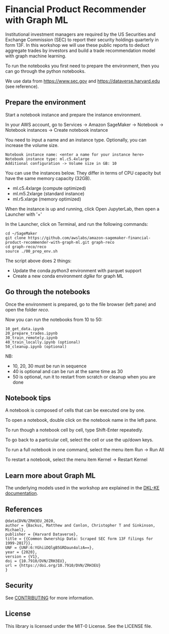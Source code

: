 # Financial Product Recommender with Graph ML

Institutional investment managers are required by the US Securities and Exchange Commission (SEC) 
to report their security holdings quarterly in form 13F.
In this workshop we will use these public reports to deduct aggregate trades by investors and 
build a trade recommendation model with graph machine learning.

To run the notebooks you first need to prepare the environment, then you can go through the python notebooks.

We use data from https://www.sec.gov and https://dataverse.harvard.edu (see reference).


## Prepare the environment

Start a notebook instance and prepare the instance environment.

In your AWS account, go to Services -> Amazon SageMaker -> Notebook -> Notebook instances -> Create notebook instance 

You need to input a name and an instance type. Optionally, you can increase the volume size. 
```
Notebook instance name: <enter a name for your instance here>
Notebook instance type: ml.c5.4xlarge
Additional configuration -> Volume size in GB: 10
```

You can use the instances below. They differ in terms of CPU capacity but have the same memory capacity (32GB).

- ml.c5.4xlarge (compute optimized)
- ml.m5.2xlarge (standard instance)
- ml.r5.xlarge (memory optimized)


When the instance is up and running, click Open JupyterLab, then open a Launcher with '+'

In the Launcher, click on Terminal, and run the following commands:

```
cd ~/SageMaker 
git clone https://github.com/awslabs/amazon-sagemaker-financial-product-recommender-with-graph-ml.git graph-reco
cd graph-reco/reco   
source ./00_prep_env.sh
```

The script above does 2 things:

- Update the conda *python3* environment with parquet support
- Create a new conda environment *dglke* for graph ML


## Go through the notebooks

Once the environment is prepared, go to the file browser (left pane) and open the folder *reco*.

Now you can run the notebooks from 10 to 50:

```
10_get_data.ipynb
20_prepare_trades.ipynb
30_train_remotely.ipynb
40_train_locally.ipynb (optional)
50_cleanup.ipynb (optional)
```

NB:
- 10, 20, 30 must be run in sequence
- 40 is optional and can be run at the same time as 30
- 50 is optional, run it to restart from scratch or cleanup when you are done

## Notebook tips

A notebook is composed of cells that can be executed one by one. 

To open a notebook, double click on the notebook name in the left pane.

To run though a notebook cell by cell, type Shift-Enter repeatedly.

To go back to a particular cell, select the cell or use the up/down keys.

To run a full notebook in one command, select the menu item Run -> Run All

To restart a notebook, select the menu item Kernel -> Restart Kernel

## Learn more about Graph ML

The underlying models used in the workshop are explained in the [DKL-KE documentation](https://dglke.dgl.ai/doc/kg.html).

## References

```
@data{DVN/ZRH3EU_2020,
author = {Backus, Matthew and Conlon, Christopher T and Sinkinson, Michael},
publisher = {Harvard Dataverse},
title = {{Common Ownership Data: Scraped SEC form 13F filings for 1999-2017}},
UNF = {UNF:6:YGhiiDQlgB5GRDaun4olzA==},
year = {2020},
version = {V1},
doi = {10.7910/DVN/ZRH3EU},
url = {https://doi.org/10.7910/DVN/ZRH3EU}
}
```

## Security

See [CONTRIBUTING](CONTRIBUTING.md#security-issue-notifications) for more information.

## License

This library is licensed under the MIT-0 License. See the LICENSE file.

